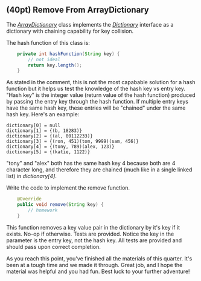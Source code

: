 ## (40pt) Remove From ArrayDictionary

The [*ArrayDictionary*](https://github.com/pdgetrf/CSS143B-2020Fall-homework6/blob/master/src/main/java/Problem1/ArrayDictionary.java) class implements the [*Dictionary*](https://github.com/pdgetrf/CSS143B-2020Fall-homework6/blob/master/src/main/java/Problem1/Dictionary.java) interface as a dictionary with chaining capability for key collision. 

The hash function of this class is:

```java
    private int hashFunction(String key) {
        // not ideal
        return key.length();
    }
```

As stated in the comment, this is not the most capabable solution for a hash function but it helps us test the knowledge of the hash key vs entry key. "Hash key" is the integer value (return value of the hash function) produced by passing the entry key through the hash function. If multiple entry keys have the same hash key, these entries will be "chained" under the same hash key. Here's an example:

```
dictionary[0] = null
dictionary[1] = {(b, 18283)}
dictionary[2] = {(al, 00112233)}
dictionary[3] = {(ron, 451)(tom, 9999)(sam, 456)}
dictionary[4] = {(tony, 789)(alex, 123)}
dictionary[5] = {(katie, 1122)}
```

"tony" and "alex" both has the same hash key 4 because both are 4 character long, and therefore they are chained (much like in a single linked list) in *dictionary[4]*.

Write the code to implement the remove function.

```java
    @Override
    public void remove(String key) {
        // homework
    }
```

This function removes a key value pair in the dictionary by it's key if it exists. No-op if otherwise. Tests are provided. Notice the key in the parameter is the entry key, not the hash key. All tests are provided and should pass upon correct completion. 

As you reach this point, you've finished all the materials of this quarter. It's been at a tough time and we made it through. Great job, and I hope the material was helpful and you had fun. Best luck to your further adventure!
